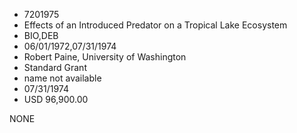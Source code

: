 * 7201975
* Effects of an Introduced Predator on a Tropical Lake        Ecosystem
* BIO,DEB
* 06/01/1972,07/31/1974
* Robert Paine, University of Washington
* Standard Grant
*   name not available
* 07/31/1974
* USD 96,900.00

NONE